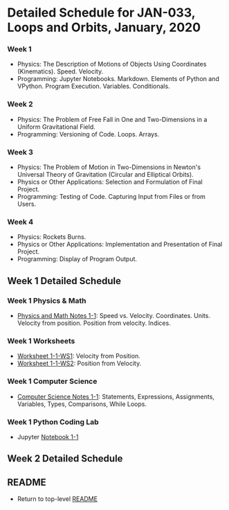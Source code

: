 # Detailed Schedule for JAN-033, Loops and Orbits, January, 2020

### Week 1

* Physics: The Description of Motions of Objects Using Coordinates (Kinematics). Speed. Velocity.</li>
* Programming: Jupyter Notebooks. Markdown. Elements of Python and VPython. Program Execution. Variables. Conditionals.</li>

### Week 2

* Physics: The Problem of Free Fall in One and Two-Dimensions in a Uniform Gravitational Field.</li>
* Programming: Versioning of Code. Loops. Arrays.</li>

### Week 3

* Physics: The Problem of Motion in Two-Dimensions in Newton's Universal Theory of Gravitation (Circular and Elliptical Orbits).
* Physics or Other Applications: Selection and Formulation of Final Project.
* Programming: Testing of Code. Capturing Input from Files or from Users.
	
### Week 4

* Physics: Rockets Burns.
* Physics or Other Applications: Implementation and Presentation of Final Project.
* Programming: Display of Program Output.

## Week 1 Detailed Schedule

### Week 1 Physics &amp; Math

* <a href="./physics_and_math/lao-1-1-pm.pdf">Physics and Math Notes 1-1</a>: Speed vs. Velocity. Coordinates. Units. Velocity from position. Position from velocity. Indices.</a>

### Week 1 Worksheets

* <a href="./worksheets/lao-1-1-ws1.pdf">Worksheet 1-1-WS1</a>: Velocity from Position.
* <a href="./worksheets/lao-1-1-ws2.pdf">Worksheet 1-1-WS2</a>: Position from Velocity.
	
### Week 1 Computer Science

* <a href="./computer_science/lao-1-1-cs.pdf">Computer Science Notes 1-1</a>: Statements, Expressions, Assignments, Variables, Types, Comparisons, While Loops.</a>
	
### Week 1 Python Coding Lab

* Jupyter <a href="https://mybinder.org/v2/gh/observatree/loops-and-orbits/master?filepath=notebooks%2Flao-1-1.ipynb">Notebook 1-1</a>
	
## Week 2 Detailed Schedule

## README

* Return to top-level [README](./README.md)
